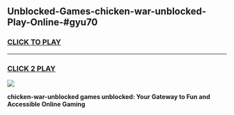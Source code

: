 
## Unblocked-Games-chicken-war-unblocked-Play-Online-#gyu70
<h3>
<a href="https://premium.freeplayer.one?title=chicken-war-unblocked&ref=24F">CLICK TO PLAY</a></h3>
<hr>

<h3>
<a href="https://premium.freeplayer.one?title=chicken-war-unblocked&ref=24F">CLICK 2 PLAY</a>
  
</h3>

<a href="https://premium.freeplayer.one?title=chicken-war-unblocked&ref=24F/"><img src="https://clearcache.store/games.png"></a>


**chicken-war-unblocked games unblocked: Your Gateway to Fun and Accessible Online Gaming**

